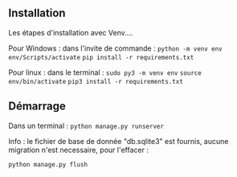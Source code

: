 ## Installation

Les étapes d'installation avec Venv....

Pour Windows :
   dans l'invite de commande : ``python -m venv env``  ``env/Scripts/activate``  ``pip install -r requirements.txt``   

Pour linux :
   dans le terminal : ``sudo py3 -m venv env``  ``source env/bin/activate``  ``pip3 install -r requirements.txt``

## Démarrage

Dans un terminal :
``python manage.py runserver``

Info : le fichier de base de donnée "db.sqlite3" est fournis, aucune migration n'est necessaire, pour l'effacer :

``python manage.py flush``
